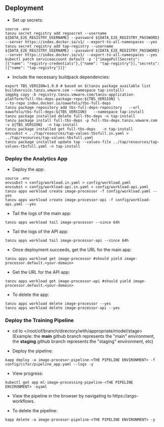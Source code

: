 ## Deployment

* Set up secrets:
```
source .env
tanzu secret registry add regsecret --username ${DATA_E2E_REGISTRY_USERNAME} --password ${DATA_E2E_REGISTRY_PASSWORD} --server https://index.docker.io/v1/ --export-to-all-namespaces --yes  
tanzu secret registry add tap-registry --username ${DATA_E2E_REGISTRY_USERNAME} --password ${DATA_E2E_REGISTRY_PASSWORD} --server https://index.docker.io/v1/ --export-to-all-namespaces --yes
kubectl patch serviceaccount default -p '{"imagePullSecrets": [{"name": "registry-credentials"},{"name": "tap-registry"}],"secrets":[{"name": "tap-registry"}]}'
```

* Include the necessary buildpack dependencies:
```
export TBS_VERSION=1.9.0 # based on $(tanzu package available list buildservice.tanzu.vmware.com --namespace tap-install)
imgpkg copy -b registry.tanzu.vmware.com/tanzu-application-platform/full-tbs-deps-package-repo:${TBS_VERSION} \
--to-repo index.docker.io/oawofolu/tbs-full-deps
tanzu package repository add tbs-full-deps-repository   --url oawofolu/tbs-full-deps:${TBS_VERSION}   --namespace tap-install
tanzu package installed delete full-tbs-deps -n tap-install
tanzu package install full-tbs-deps -p full-tbs-deps.tanzu.vmware.com -v ${TBS_VERSION}  -n tap-install
tanzu package installed get full-tbs-deps   -n tap-install
envsubst < ../tap/resources/tap-values-tbsfull.in.yaml > ../tap/resources/tap-values-tbsfull.yaml
tanzu package installed update tap --values-file ../tap/resources/tap-values-tbsfull.yaml -n tap-install
```

### Deploy the Analytics App

* Deploy the app:
```
source .env
envsubst < config/workload.in.yaml > config/workload.yaml
envsubst < config/workload-api.in.yaml > config/workload-api.yaml
tanzu apps workload create image-processor -f config/workload.yaml --yes
tanzu apps workload create image-processor-api -f config/workload-api.yaml --yes
```

* Tail the logs of the main app:
```
tanzu apps workload tail image-processor --since 64h
```

* Tail the logs of the API app:
```
tanzu apps workload tail image-processor-api --since 64h
```

* Once deployment succeeds, get the URL for the main app:
```
tanzu apps workload get image-processor #should yield image-processor.default.<your-domain>
```

* Get the URL for the API app:
```
tanzu apps workload get image-processor-api #should yield image-processor.default.<your-domain>
```

* To delete the app:
```
tanzu apps workload delete image-processor --yes
tanzu apps workload delete image-processor-api --yes
```

### Deploy the Training Pipeline
* cd to </root/of/branch/directory/with/appropriate/model/stage> 
(Example: the **main** github branch represents the "main" environment, the **staging** github branch represents the "staging" environment, etc)

* Deploy the pipeline:
```
kapp deploy -a image-procesor-pipeline-<THE PIPELINE ENVIRONMENT> -f config/cifar/pipeline_app.yaml --logs -y
```

* View progress:
```
kubectl get app ml-image-processing-pipeline-<THE PIPELINE ENVIRONMENT> -oyaml
```

* View the pipeline in the browser by navigating to https://argo-workflows.<your-domain-name>

* To delete the pipeline:
```
kapp delete -a image-procesor-pipeline-<THE PIPELINE ENVIRONMENT> -y
```

